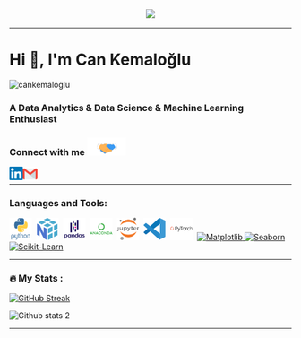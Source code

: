 <div id="header" align="center">
  <img src="https://media.giphy.com/media/JWuBH9rCO2uZuHBFpm/giphy.gif" width="250"/>
</div>

----

<h1 align="left">Hi 👋, I'm Can Kemaloğlu</h1> 
<p align="left"> <img src="https://komarev.com/ghpvc/?username=cankemaloglu&label=Profile%20views&color=0e75b6&style=flat" alt="cankemaloglu" /> </p>
<h3 align="left">A Data Analytics & Data Science & Machine Learning Enthusiast</h3>

<h3 align="left"> Connect with me <img  src="https://github.com/SatYu26/SatYu26/blob/master/Assets/Handshake.gif" height="32px"> </h3>


<a href="[https://www.linkedin.com/in/zehra-kara-a4a4271a5/](https://linkedin.com/in/ahmet-can-kemaloglu)">
    <img align="left" alt="Satyam Goyal | Linkedin" width="24px" src="https://github.com/SatYu26/SatYu26/blob/master/Assets/Linkedin.svg" />
</a> &nbsp;&nbsp;
  
<a href="mailto:acankemaloglu@gmail.com">
    <img align="left" alt="Satyam Goyal | Gmail" width="26px" src="https://github.com/SatYu26/SatYu26/blob/master/Assets/Gmail.svg" />
</a>

----

<h3 align="left">Languages and Tools:</h3>
<div align="left">
  <div>
  <img src="https://github.com/devicons/devicon/blob/master/icons/python/python-original-wordmark.svg" title="Java" alt="Java" width="40" height="40"/>&nbsp;
  <img src="https://github.com/devicons/devicon/blob/master/icons/numpy/numpy-original.svg" title="Java" alt="Java" width="40" height="40"/>&nbsp;
  <img src="https://github.com/devicons/devicon/blob/master/icons/pandas/pandas-original-wordmark.svg" title="Java" alt="Java" width="40" height="40"/>&nbsp;
  <img src="https://github.com/devicons/devicon/blob/master/icons/anaconda/anaconda-original-wordmark.svg" title="Java" alt="Java" width="40" height="40"/>&nbsp;
  <img src="https://github.com/devicons/devicon/blob/master/icons/jupyter/jupyter-original-wordmark.svg" title="Java" alt="Java" width="40" height="40"/>&nbsp;
  <img src="https://github.com/devicons/devicon/blob/master/icons/vscode/vscode-original.svg" title="Java" alt="Java" width="40" height="40"/>&nbsp;
  <img src="https://github.com/devicons/devicon/blob/master/icons/pytorch/pytorch-original-wordmark.svg" title="Java" alt="Java" width="40" height="40"/>&nbsp;
<a href="#" target="_blank"> <img src="https://matplotlib.org/stable/_static/logo2_compressed.svg" alt="Matplotlib" height="40"/> </a>
<a href="#" target="_blank"> <img src="https://seaborn.pydata.org/_static/logo-wide-lightbg.svg" alt="Seaborn" height="40"/> </a>
<a href="#" target="_blank"> <img src="https://upload.wikimedia.org/wikipedia/commons/thumb/0/05/Scikit_learn_logo_small.svg/1200px-Scikit_learn_logo_small.svg.png" alt="Scikit-Learn" height="40"/> </a>
   
 </div>
</div>

----

### :fire: My Stats :

[![GitHub Streak](http://github-readme-streak-stats.herokuapp.com?user=cankemaloglu&theme=dark&background=000000)](https://git.io/streak-stats)

![Github stats 2](https://github-readme-stats.vercel.app/api?username=cankemaloglu&show_icons=true&theme=radical)

----

